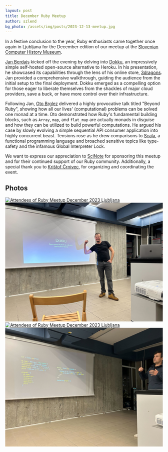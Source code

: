 ```yaml
---
layout: post
title: December Ruby Meetup
author: szlend
bg_photo: /assets/img/posts/2023-12-13-meetup.jpg
---
```


In a festive conclusion to the year, Ruby enthusiasts came together once again in Ljubljana for the December edition of our meetup at the [Slovenian Computer History Museum].

[Jan Berdajs] kicked off the evening by delving into [Dokku], an impressively simple self-hosted open-source alternative to Heroku. In his presentation, he showcased its capabilities through the lens of his online store, [3dragons]. Jan provided a comprehensive walkthrough, guiding the audience from the initial setup to the final deployment. Dokku emerged as a compelling option for those eager to liberate themselves from the shackles of major cloud providers, save a buck, or have more control over their infrastructure.

Following Jan, [Oto Brglez] delivered a highly provocative talk titled "Beyond Ruby", showing how all our lives' (computational) problems can be solved one monad at a time. Oto demonstrated how Ruby's fundamental building blocks, such as `Array`, `map`, and `flat_map` are actually monads in disguise and how they can be utilized to build powerful computations. He argued his case by slowly evolving a simple sequential API consumer application into highly concurrent beast. Tensions rose as he drew comparisons to [Scala], a functional programming language and broached sensitive topics like type-safety and the infamous Global Interpreter Lock.

We want to express our appreciation to [SciNote] for sponsoring this meetup and for their continued support of our Ruby community. Additionally, a special thank you to [Krištof Črnivec], for organizing and coordinating the event.

## Photos

<div class="gallery">
  <a href="/assets/img/posts/2023-12-13-meetup.jpg" target="_blank" >
    <img src="/assets/img/posts/2023-12-13-meetup.jpg" alt="Attendees of Ruby Meetup December 2023 Ljubljana">
  </a>
  <a href="/assets/img/posts/2023-12-13-meetup-jan-berdajs.jpg" target="_blank">
    <img src="/assets/img/posts/2023-12-13-meetup-jan-berdajs.jpg" alt="Jan Berdajs: Dokku">
  </a>
  <a href="/assets/img/posts/2023-12-13-meetup-oto-brglez-audiance.jpg" target="_blank">
    <img src="/assets/img/posts/2023-12-13-meetup-oto-brglez-audiance.jpg" alt="Attendees of Ruby Meetup December 2023 Ljubljana">
  </a>
  <a href="/assets/img/posts/2023-12-13-meetup-oto-brglez.jpg" target="_blank">
    <img src="/assets/img/posts/2023-12-13-meetup-oto-brglez.jpg" alt="Oto Brglez: Beyond Ruby">
  </a>
</div>

[Slovenian Computer History Museum]: https://www.racunalniski-muzej.si/
[Jan Berdajs]: https://github.com/mrbrdo
[Dokku]: https://github.com/dokku/dokku
[3dragons]: https://www.3dragons.si
[Oto Brglez]: https://github.com/otobrglez
[Scala]: https://www.scala-lang.org/
[SciNote]: https://www.scinote.net/
[Krištof Črnivec]: https://www.linkedin.com/in/kristof-crnivec
